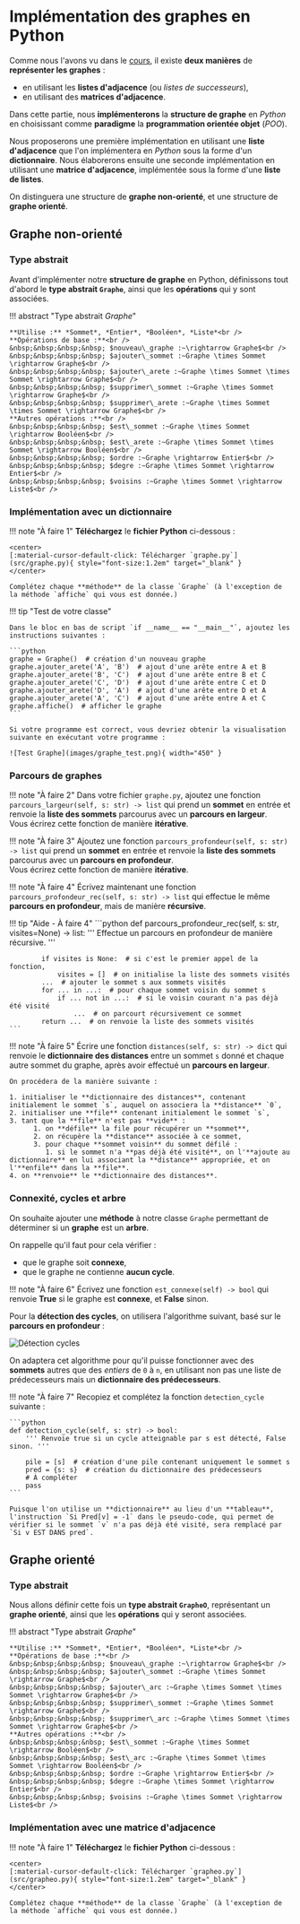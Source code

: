 # Implémentation des graphes en Python

Comme nous l'avons vu dans le [cours](cours.md), il existe **deux manières** de **représenter les graphes** :

- en utilisant les **listes d'adjacence** (ou *listes de successeurs*),
- en utilisant des **matrices d'adjacence**.

Dans cette partie, nous **implémenterons** la **structure de graphe** en *Python* en choisissant comme **paradigme** la **programmation orientée objet** (*POO*).

Nous proposerons une première implémentation en utilisant une **liste d'adjacence** que l'on implémentera en *Python* sous la forme d'un **dictionnaire**. Nous élaborerons ensuite une seconde implémentation en utilisant une **matrice d'adjacence**, implémentée sous la forme d'une **liste de listes**.

On distinguera une structure de **graphe non-orienté**, et une structure de **graphe orienté**.

## Graphe non-orienté

### Type abstrait

Avant d'implémenter notre **structure de graphe** en Python, définissons tout d'abord le **type abstrait `Graphe`**, ainsi que les **opérations** qui y sont associées.

!!! abstract "Type abstrait *Graphe*"

	**Utilise :** *Sommet*, *Entier*, *Booléen*, *Liste*<br />
	**Opérations de base :**<br />
	&nbsp;&nbsp;&nbsp;&nbsp; $nouveau\_graphe :~\rightarrow Graphe$<br />
	&nbsp;&nbsp;&nbsp;&nbsp; $ajouter\_sommet :~Graphe \times Sommet \rightarrow Graphe$<br />
	&nbsp;&nbsp;&nbsp;&nbsp; $ajouter\_arete :~Graphe \times Sommet \times Sommet \rightarrow Graphe$<br />
	&nbsp;&nbsp;&nbsp;&nbsp; $supprimer\_sommet :~Graphe \times Sommet \rightarrow Graphe$<br />
	&nbsp;&nbsp;&nbsp;&nbsp; $supprimer\_arete :~Graphe \times Sommet \times Sommet \rightarrow Graphe$<br />
	**Autres opérations :**<br />
    &nbsp;&nbsp;&nbsp;&nbsp; $est\_sommet :~Graphe \times Sommet \rightarrow Booléen$<br />
    &nbsp;&nbsp;&nbsp;&nbsp; $est\_arete :~Graphe \times Sommet \times Sommet \rightarrow Booléen$<br />
	&nbsp;&nbsp;&nbsp;&nbsp; $ordre :~Graphe \rightarrow Entier$<br />
    &nbsp;&nbsp;&nbsp;&nbsp; $degre :~Graphe \times Sommet \rightarrow Entier$<br />
	&nbsp;&nbsp;&nbsp;&nbsp; $voisins :~Graphe \times Sommet \rightarrow Liste$<br />

### Implémentation avec un dictionnaire

!!! note "À faire 1"
    **Téléchargez** le **fichier Python** ci-dessous :

    <center>
    [:material-cursor-default-click: Télécharger `graphe.py`](src/graphe.py){ style="font-size:1.2em" target="_blank" }
    </center>

    Complétez chaque **méthode** de la classe `Graphe` (à l'exception de la méthode `affiche` qui vous est donnée.)

!!! tip "Test de votre classe"

    Dans le bloc en bas de script `if __name__ == "__main__"`, ajoutez les instructions suivantes :

    ```python
    graphe = Graphe()  # création d'un nouveau graphe
    graphe.ajouter_arete('A', 'B')  # ajout d'une arête entre A et B
    graphe.ajouter_arete('B', 'C')  # ajout d'une arête entre B et C
    graphe.ajouter_arete('C', 'D')  # ajout d'une arête entre C et D
    graphe.ajouter_arete('D', 'A')  # ajout d'une arête entre D et A
    graphe.ajouter_arete('A', 'C')  # ajout d'une arête entre A et C
    graphe.affiche()  # afficher le graphe
    ```

    Si votre programme est correct, vous devriez obtenir la visualisation suivante en exécutant votre programme :

    ![Test Graphe](images/graphe_test.png){ width="450" }

### Parcours de graphes

!!! note "À faire 2"
    Dans votre fichier `graphe.py`, ajoutez une fonction `parcours_largeur(self, s: str) -> list` qui prend un **sommet** en entrée et renvoie la **liste des sommets** parcourus avec un **parcours en largeur**.  
    Vous écrirez cette fonction de manière **itérative**.

!!! note "À faire 3"
    Ajoutez une fonction `parcours_profondeur(self, s: str) -> list` qui prend un **sommet** en entrée et renvoie la **liste des sommets** parcourus avec un **parcours en profondeur**.  
    Vous écrirez cette fonction de manière **itérative**.

!!! note "À faire 4"
    Écrivez maintenant une fonction `parcours_profondeur_rec(self, s: str) -> list` qui effectue le même **parcours en profondeur**, mais de manière **récursive**.

!!! tip "Aide - À faire 4"
    ```python
        def parcours_profondeur_rec(self, s: str, visites=None) -> list:
            ''' Effectue un parcours en profondeur de manière récursive. '''

            if visites is None:  # si c'est le premier appel de la fonction,
                visites = []  # on initialise la liste des sommets visités
            ...  # ajouter le sommet s aux sommets visités
            for ... in ...:  # pour chaque sommet voisin du sommet s
                if ... not in ...:  # si le voisin courant n'a pas déjà été visité
                    ...  # on parcourt récursivement ce sommet
            return ...  # on renvoie la liste des sommets visités
    ```

!!! note "À faire 5"
    Écrire une fonction `distances(self, s: str) -> dict` qui renvoie le **dictionnaire des distances** entre un sommet `s` donné et chaque autre sommet du graphe, après avoir effectué un **parcours en largeur**.

    On procédera de la manière suivante :

    1. initialiser le **dictionnaire des distances**, contenant initialement le sommet `s`, auquel on associera la **distance** `0`,
    2. initialiser une **file** contenant initialement le sommet `s`,
    3. tant que la **file** n'est pas **vide** :
          1. on **défile** la file pour récupérer un **sommet**,
          2. on récupère la **distance** associée à ce sommet,
          3. pour chaque **sommet voisin** du sommet défilé :
             1. si le sommet n'a **pas déjà été visité**, on l'**ajoute au dictionnaire** en lui associant la **distance** appropriée, et on l'**enfile** dans la **file**.
    4. on **renvoie** le **dictionnaire des distances**.

### Connexité, cycles et arbre

On souhaite ajouter une **méthode** à notre classe `Graphe` permettant de déterminer si un **graphe** est un **arbre**.

On rappelle qu'il faut pour cela vérifier :

- que le graphe soit **connexe**,
- que le graphe ne contienne **aucun cycle**.

!!! note "À faire 6"
    Écrivez une fonction `est_connexe(self) -> bool` qui renvoie **True** si le graphe est **connexe**, et **False** sinon.

Pour la **détection des cycles**, on utilisera l'algorithme suivant, basé sur le **parcours en profondeur** :

![Détection cycles](images/detection_cycles.png)

On adaptera cet algorithme pour qu'il puisse fonctionner avec des **sommets** autres que des *entiers* de `0` à `n`, en utilisant non pas une liste de prédecesseurs mais un **dictionnaire des prédecesseurs**.

!!! note "À faire 7"
    Recopiez et complétez la fonction `detection_cycle` suivante :

    ```python
    def detection_cycle(self, s: str) -> bool:
        ''' Renvoie true si un cycle atteignable par s est détecté, False sinon. '''

        pile = [s]  # création d'une pile contenant uniquement le sommet s
        pred = {s: s}  # création du dictionnaire des prédecesseurs
        # À compléter
        pass
    ```

    Puisque l'on utilise un **dictionnaire** au lieu d'un **tableau**, l'instruction `Si Pred[v] = -1` dans le pseudo-code, qui permet de vérifier si le sommet `v` n'a pas déjà été visité, sera remplacé par `Si v EST DANS pred`.

## Graphe orienté

### Type abstrait

Nous allons définir cette fois un **type abstrait `GrapheO`**, représentant un **graphe orienté**, ainsi que les **opérations** qui y seront associées.

!!! abstract "Type abstrait *Graphe*"

	**Utilise :** *Sommet*, *Entier*, *Booléen*, *Liste*<br />
	**Opérations de base :**<br />
	&nbsp;&nbsp;&nbsp;&nbsp; $nouveau\_graphe :~\rightarrow Graphe$<br />
	&nbsp;&nbsp;&nbsp;&nbsp; $ajouter\_sommet :~Graphe \times Sommet \rightarrow Graphe$<br />
	&nbsp;&nbsp;&nbsp;&nbsp; $ajouter\_arc :~Graphe \times Sommet \times Sommet \rightarrow Graphe$<br />
	&nbsp;&nbsp;&nbsp;&nbsp; $supprimer\_sommet :~Graphe \times Sommet \rightarrow Graphe$<br />
	&nbsp;&nbsp;&nbsp;&nbsp; $supprimer\_arc :~Graphe \times Sommet \times Sommet \rightarrow Graphe$<br />
	**Autres opérations :**<br />
    &nbsp;&nbsp;&nbsp;&nbsp; $est\_sommet :~Graphe \times Sommet \rightarrow Booléen$<br />
    &nbsp;&nbsp;&nbsp;&nbsp; $est\_arc :~Graphe \times Sommet \times Sommet \rightarrow Booléen$<br />
	&nbsp;&nbsp;&nbsp;&nbsp; $ordre :~Graphe \rightarrow Entier$<br />
    &nbsp;&nbsp;&nbsp;&nbsp; $degre :~Graphe \times Sommet \rightarrow Entier$<br />
	&nbsp;&nbsp;&nbsp;&nbsp; $voisins :~Graphe \times Sommet \rightarrow Liste$<br />

### Implémentation avec une matrice d'adjacence

!!! note "À faire 1"
    **Téléchargez** le **fichier Python** ci-dessous :

    <center>
    [:material-cursor-default-click: Télécharger `grapheo.py`](src/grapheo.py){ style="font-size:1.2em" target="_blank" }
    </center>

    Complétez chaque **méthode** de la classe `Graphe` (à l'exception de la méthode `affiche` qui vous est donnée.)